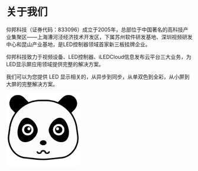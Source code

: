 # 关于我们

仰邦科技（证券代码：833096）成立于2005年，总部位于中国著名的高科技产业集聚区——上海漕河泾经济技术开发区，下属苏州软件研发基地、深圳视频研发中心和昆山产业基地，是LED控制器领域首家新三板挂牌企业。

仰邦科技致力于视频设备、LED控制器、iLEDCloud信息发布云平台三大业务，为LED显示屏应用领域提供完整的解决方案。

我们可以为您提供 LED 显示相关的，从异步到同步，从单双色到全彩，从小屏到大屏的完整解决方案。



![panda](../img/panda.png)